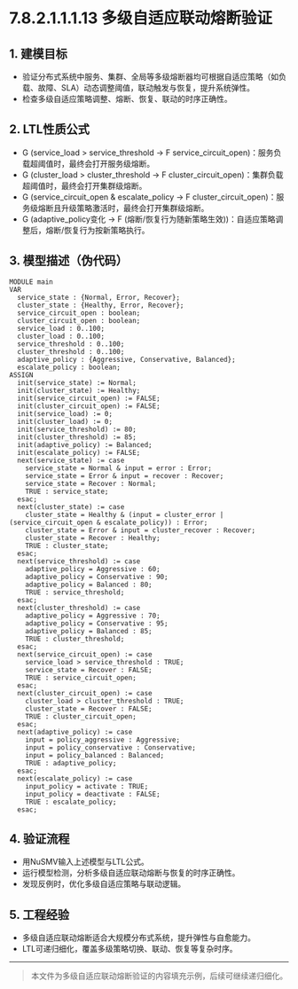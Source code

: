 # 7.8.2.1.1.1.13 多级自适应联动熔断验证

## 1. 建模目标

- 验证分布式系统中服务、集群、全局等多级熔断器均可根据自适应策略（如负载、故障、SLA）动态调整阈值，联动触发与恢复，提升系统弹性。
- 检查多级自适应策略调整、熔断、恢复、联动的时序正确性。

## 2. LTL性质公式

- G (service_load > service_threshold -> F service_circuit_open)：服务负载超阈值时，最终会打开服务级熔断。
- G (cluster_load > cluster_threshold -> F cluster_circuit_open)：集群负载超阈值时，最终会打开集群级熔断。
- G (service_circuit_open & escalate_policy -> F cluster_circuit_open)：服务级熔断且升级策略激活时，最终会打开集群级熔断。
- G (adaptive_policy变化 -> F (熔断/恢复行为随新策略生效))：自适应策略调整后，熔断/恢复行为按新策略执行。

## 3. 模型描述（伪代码）

```smv
MODULE main
VAR
  service_state : {Normal, Error, Recover};
  cluster_state : {Healthy, Error, Recover};
  service_circuit_open : boolean;
  cluster_circuit_open : boolean;
  service_load : 0..100;
  cluster_load : 0..100;
  service_threshold : 0..100;
  cluster_threshold : 0..100;
  adaptive_policy : {Aggressive, Conservative, Balanced};
  escalate_policy : boolean;
ASSIGN
  init(service_state) := Normal;
  init(cluster_state) := Healthy;
  init(service_circuit_open) := FALSE;
  init(cluster_circuit_open) := FALSE;
  init(service_load) := 0;
  init(cluster_load) := 0;
  init(service_threshold) := 80;
  init(cluster_threshold) := 85;
  init(adaptive_policy) := Balanced;
  init(escalate_policy) := FALSE;
  next(service_state) := case
    service_state = Normal & input = error : Error;
    service_state = Error & input = recover : Recover;
    service_state = Recover : Normal;
    TRUE : service_state;
  esac;
  next(cluster_state) := case
    cluster_state = Healthy & (input = cluster_error | (service_circuit_open & escalate_policy)) : Error;
    cluster_state = Error & input = cluster_recover : Recover;
    cluster_state = Recover : Healthy;
    TRUE : cluster_state;
  esac;
  next(service_threshold) := case
    adaptive_policy = Aggressive : 60;
    adaptive_policy = Conservative : 90;
    adaptive_policy = Balanced : 80;
    TRUE : service_threshold;
  esac;
  next(cluster_threshold) := case
    adaptive_policy = Aggressive : 70;
    adaptive_policy = Conservative : 95;
    adaptive_policy = Balanced : 85;
    TRUE : cluster_threshold;
  esac;
  next(service_circuit_open) := case
    service_load > service_threshold : TRUE;
    service_state = Recover : FALSE;
    TRUE : service_circuit_open;
  esac;
  next(cluster_circuit_open) := case
    cluster_load > cluster_threshold : TRUE;
    cluster_state = Recover : FALSE;
    TRUE : cluster_circuit_open;
  esac;
  next(adaptive_policy) := case
    input = policy_aggressive : Aggressive;
    input = policy_conservative : Conservative;
    input = policy_balanced : Balanced;
    TRUE : adaptive_policy;
  esac;
  next(escalate_policy) := case
    input_policy = activate : TRUE;
    input_policy = deactivate : FALSE;
    TRUE : escalate_policy;
  esac;
```

## 4. 验证流程

- 用NuSMV输入上述模型与LTL公式。
- 运行模型检测，分析多级自适应联动熔断与恢复的时序正确性。
- 发现反例时，优化多级自适应策略与联动逻辑。

## 5. 工程经验

- 多级自适应联动熔断适合大规模分布式系统，提升弹性与自愈能力。
- LTL可递归细化，覆盖多级策略切换、联动、恢复等复杂时序。

---
> 本文件为多级自适应联动熔断验证的内容填充示例，后续可继续递归细化。
